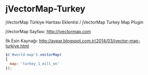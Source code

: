 jVectorMap-Turkey
=================

jVectorMap Türkiye Haritası Eklentisi / jVectorMap Turkey Map Plugin

jVectorMap Sayfası:
http://jvectormap.com

İlk Esin Kaynağı:
http://avpar.blogspot.com.tr/2014/03/jvector-map-turkiye.html


```javascript
$('#world-map').vectorMap(
{
  map: 'turkey_1_mill_en'
});
```
